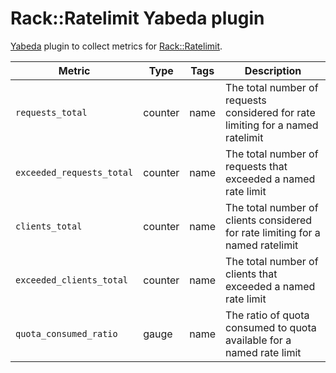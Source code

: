# Rack::Ratelimit Yabeda plugin

[Yabeda] plugin to collect metrics for [Rack::Ratelimit].

| Metric            | Type        | Tags                        | Description                                                        |
|-------------------|-------------|-----------------------------|--------------------------------------------------------------------|
| `requests_total`   | counter     | name | The total number of requests considered for rate limiting for a named ratelimit |
| `exceeded_requests_total`  | counter   | name | The total number of requests that exceeded a named rate limit |
| `clients_total`  | counter   | name | The total number of clients considered for rate limiting for a named ratelimit |
| `exceeded_clients_total`  | counter   | name | The total number of clients that exceeded a named rate limit |
| `quota_consumed_ratio`  | gauge   | name | The ratio of quota consumed to quota available for a named rate limit |

[Yabeda]: https://github.com/yabeda-rb/yabeda
[Rack::Ratelimit]: https://github.com/jeremy/rack-ratelimit
